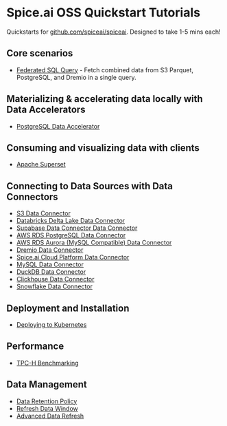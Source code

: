 # Spice.ai OSS Quickstart Tutorials

Quickstarts for [github.com/spiceai/spiceai](https://github.com/spiceai/spiceai). Designed to take 1-5 mins each!

## Core scenarios

- [Federated SQL Query](./federation/README.md) - Fetch combined data from S3 Parquet, PostgreSQL, and Dremio in a single query.

## Materializing & accelerating data locally with Data Accelerators

- [PostgreSQL Data Accelerator](./postgres/README.md)

## Consuming and visualizing data with clients

- [Apache Superset](./superset/README.md)

## Connecting to Data Sources with Data Connectors

- [S3 Data Connector](./s3/README.md)
- [Databricks Delta Lake Data Connector](./databricks/README.md)
- [Supabase Data Connector Data Connector](./supabase/README.md)
- [AWS RDS PostgreSQL Data Connector](./rds-postgresql/README.md)
- [AWS RDS Aurora (MySQL Compatible) Data Connector](./rds-aurora-mysql/README.md)
- [Dremio Data Connector](./dremio/README.md)
- [Spice.ai Cloud Platform Data Connector](./spiceai/README.md)
- [MySQL Data Connector](./mysql/README.md)
- [DuckDB Data Connector](./duckdb/README.md)
- [Clickhouse Data Connector](./clickhouse/README.md)
- [Snowflake Data Connector](./snowflake/README.md)

## Deployment and Installation

- [Deploying to Kubernetes](./kubernetes/README.md)

## Performance

- [TPC-H Benchmarking](./tpc-h/README.md)

## Data Management

- [Data Retention Policy](./retention/README.md)
- [Refresh Data Window](./refresh-data-window/README.md)
- [Advanced Data Refresh](./acceleration/data-refresh/README.md)
